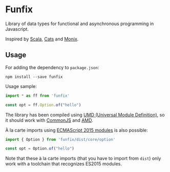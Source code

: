 # Funfix

Library of data types for functional and asynchronous programming in Javascript.

Inspired by [Scala](http://www.scala-lang.org/), [Cats](http://typelevel.org/cats/)
and [Monix](https://monix.io/).

## Usage

For adding the dependency to `package.json`:

```
npm install --save funfix
```

Usage sample:

```typescript
import * as ff from 'funfix'

const opt = ff.Option.of("hello")
```

The library has been compiled using 
[UMD (Universal Module Definition)](https://github.com/umdjs/umd),
so it should work with [CommonJS](http://requirejs.org/docs/commonjs.html) 
and [AMD](http://requirejs.org/docs/whyamd.html). 

À la carte imports using 
[ECMAScript 2015 modules](https://developer.mozilla.org/en/docs/Web/JavaScript/Reference/Statements/import) 
is also possible:

```typescript
import { Option } from 'funfix/dist/core/option'

const opt = Option.of("hello")
```

Note that these à la carte imports (that you have to import from `dist`)
only work with a toolchain that recognizes ES2015 modules.
